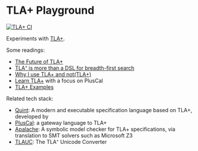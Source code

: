 # TLA+ Playground

[![TLA+ CI](https://github.com/utensil/formal-land/actions/workflows/tla.yml/badge.svg)](https://github.com/utensil/formal-land/actions/workflows/tla.yml)

Experiments with [TLA+](https://lamport.azurewebsites.net/tla/tla.html).

Some readings:

- [The Future of TLA+](https://lamport.azurewebsites.net/tla/future.pdf)
- [TLA⁺ is more than a DSL for breadth-first search](https://ahelwer.ca/post/2024-09-18-tla-bfs-dsl/)
- [Why I use TLA+ and not(TLA+)](https://protocols-made-fun.com/specification/modelchecking/tlaplus/quint/2024/10/05/tla-and-not-tla.html)
- [Learn TLA+](https://www.learntla.com/) with a focus on PlusCal
- [TLA+ Examples](https://github.com/tlaplus/Examples)

Related tech stack:

- [Quint](https://quint-lang.org/): A modern and executable specification language based on TLA+, developed by 
- [PlusCal](https://en.wikipedia.org/wiki/PlusCal): a gateway language to TLA+
- [Apalache](https://apalache-mc.org/): A symbolic model checker for TLA+ specifications, via translation to SMT solvers such as Microsoft Z3
- [TLAUC](https://github.com/tlaplus-community/tlauc): The TLA⁺ Unicode Converter